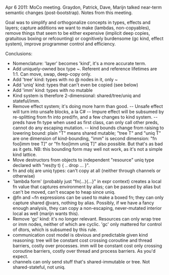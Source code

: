Apr 6 2011: MoCo meeting. Graydon, Patrick, Dave, Marijn talked near-term semantic changes (post-bootstrap). Notes from this meeting.

Goal was to simplify and orthogonalize concepts in types, effects and layers; capture additions we want to make (lambdas, non-copyables), remove things that seem to be either expensive (implicit deep copies, gratuitous boxing or refcounting) or cognitively burdensome (gc kind, effect system), improve programmer control and efficiency.

Conclusions:

 - Nomenclature: 'layer' becomes 'kind', it's a more accurate term.
 - Add uniquely-owned box type ~. Referent and reference lifetimes are 1:1. Can move, swap, deep-copy only.
 - Add 'tree' kind: types with no @ nodes in it, only ~
 - Add 'uniq' kind: types that can't even be copied (see below)
 - Add 'imm' kind: types with no mutable
 - Kind system is therefore 2-dimensional: shared/tree/uniq and stateful/imm.
 - Remove effect system; it's doing more harm than good.
 -- Unsafe effect will turn into unsafe blocks, a la C#
 -- Impure effect will be subsumed by re-splitting from fn into pred/fn, and a few changes to kind system.
 -- preds have fn type when used as first class, can only call other preds, cannot do any escaping mutation.
 -- kind bounds change from raising to lowering bound: plain "T" means shared mutable; "tree T" and "uniq T" are one dimension of kind-bounding, "imm" is second dimension: "fn foo[imm tree T]" or "fn foo[imm uniq T]" also possible. But that's as bad as it gets. NB: this bounding form may well not work, as it's not a simple kind lattice. 
 - Move destructors from objects to independent "resource" uniq type declared with "res(ty t) { .. drop ... }".
 - fn and obj are uniq types: can't copy at all (neither through channels or otherwise)
 - 'lambda form' (probably just "fn(...){...}" in expr context) creates a local fn value that captures environment by alias; can be passed by alias but can't be moved, can't escape to heap since uniq.
 - @fn and ~fn expressions can be used to make a boxed fn; they can only capture shared @vars, nothing by alias. Possibly, if we have a fancy enough analysis, they can copy a non-escaping, never-mutated interior local as well (marijn wants this).
 - Remove 'gc' kind: it's no longer relevant. Resources can only wrap tree or imm nodes, neither of which are cyclic. 'gc' only mattered for control of dtors, which is subsumed by this rule.
 - communication cost model is obvious and predictable given kind reasoning: tree will be constant cost crossing coroutine and thread barriers, costly over processes. imm will be constant cost only crossing coroutine barriers, costly over thread and process barriers. As you'd expect.
 - channels can only send stuff that's shared-immutable or tree. Not shared-stateful, not uniq.
